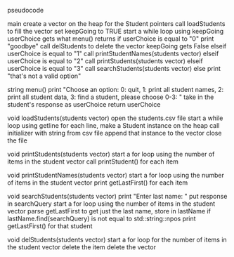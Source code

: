pseudocode

main
	create a vector on the heap for the Student pointers
	call loadStudents to fill the vector
	set keepGoing to TRUE
	start a while loop using keepGoing
		userChoice gets what menu() returns
		if userChoice is equal to "0"
			print "goodbye"
			call delStudents to delete the vector
			keepGoing gets False
		elseif userChoice is equal to "1"
			call printStudentNames(students vector)
		elseif userChoice is equal to "2"
			call printStudents(students vector)
		elseif userChoice is equal to "3"
			call searchStudents(students vector)
		else
			print "that's not a valid option"
	
string menu()
	print "Choose an option: 0: quit, 1: print all student names, 2: print all student data, 3: find a student, please choose 0-3: "
	take in the student's response as userChoice
	return userChoice
	

void loadStudents(students vector)
	open the students.csv file
	start a while loop using getline
		for each line, make a Student instance on the heap
		call initializer with string from csv file
		append that instance to the vector
	close the file

void printStudents(students vector)
	start a for loop using the number of items in the student vector
		call printStudent() for each item

void printStudentNames(students vector)
	start a for loop using the number of items in the student vector
		print getLastFirst() for each item

void searchStudents(students vector)
	print "Enter last name: "
	put response in searchQuery
	start a for loop using the number of items in the student vector
		parse getLastFirst to get just the last name, store in lastName
		if lastName.find(searchQuery) is not equal to std::string::npos
			print getLastFirst() for that student

void delStudents(students vector)
	start a for loop for the number of items in the student vector
		delete the item
	delete the vector
